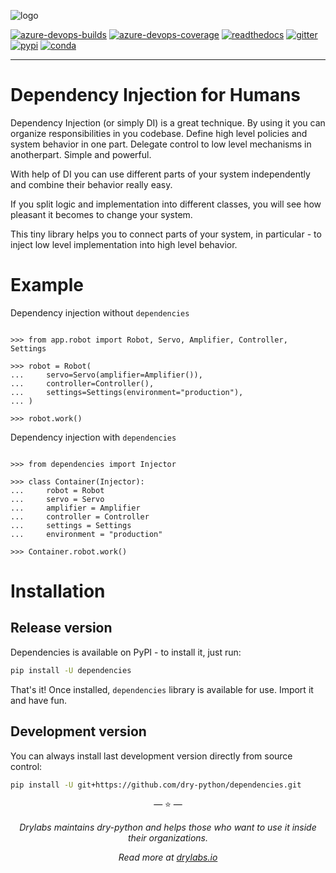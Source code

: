 ![logo](https://raw.githubusercontent.com/dry-python/brand/master/logo/dependencies.png)

[![azure-devops-builds](https://img.shields.io/azure-devops/build/dry-python/dependencies/2?style=flat-square)](https://dev.azure.com/dry-python/dependencies/_build/latest?definitionId=2&branchName=master)
[![azure-devops-coverage](https://img.shields.io/azure-devops/coverage/dry-python/dependencies/2?style=flat-square)](https://dev.azure.com/dry-python/dependencies/_build/latest?definitionId=2&branchName=master)
[![readthedocs](https://img.shields.io/readthedocs/dependencies?style=flat-square)](https://dependencies.readthedocs.io/en/latest/?badge=latest)
[![gitter](https://img.shields.io/gitter/room/dry-python/dependencies?style=flat-square)](https://gitter.im/dry-python/dependencies)
[![pypi](https://img.shields.io/pypi/v/dependencies?style=flat-square)](https://pypi.python.org/pypi/dependencies/)
[![conda](https://img.shields.io/conda/vn/conda-forge/dependencies?style=flat-square)](https://anaconda.org/conda-forge/dependencies)

---

# Dependency Injection for Humans

Dependency Injection (or simply DI) is a great technique. By using it you
can organize responsibilities in you codebase. Define high level
policies and system behavior in one part. Delegate control to low level
mechanisms in anotherpart. Simple and powerful.

With help of DI you can use different parts of your system independently
and combine their behavior really easy.

If you split logic and implementation into different classes, you will
see how pleasant it becomes to change your system.

This tiny library helps you to connect parts of your system, in particular - to
inject low level implementation into high level behavior.

# Example

Dependency injection without `dependencies`

```pycon

>>> from app.robot import Robot, Servo, Amplifier, Controller, Settings

>>> robot = Robot(
...     servo=Servo(amplifier=Amplifier()),
...     controller=Controller(),
...     settings=Settings(environment="production"),
... )

>>> robot.work()

```

Dependency injection with `dependencies`

```pycon

>>> from dependencies import Injector

>>> class Container(Injector):
...     robot = Robot
...     servo = Servo
...     amplifier = Amplifier
...     controller = Controller
...     settings = Settings
...     environment = "production"

>>> Container.robot.work()

```

# Installation

## Release version

Dependencies is available on PyPI - to install it, just run:

```bash
pip install -U dependencies
```

That's it! Once installed, `dependencies` library is available for use. Import
it and have fun.

## Development version

You can always install last development version directly from source
control:

```bash
pip install -U git+https://github.com/dry-python/dependencies.git
```

<p align="center">&mdash; ⭐️ &mdash;</p>
<p align="center"><i>Drylabs maintains dry-python and helps those who want to use it inside their organizations.</i></p>
<p align="center"><i>Read more at <a href="https://drylabs.io">drylabs.io</a></i></p>
